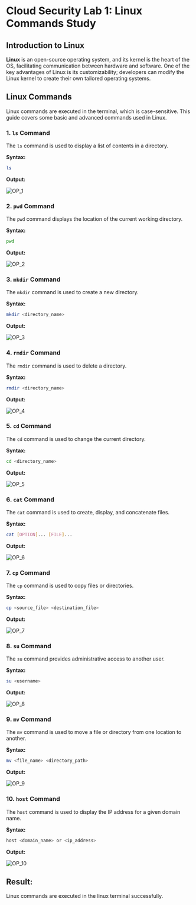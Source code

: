 # Cloud Security Lab 1: Linux Commands Study

## Introduction to Linux

**Linux** is an open-source operating system, and its kernel is the heart of the OS, facilitating communication between hardware and software. One of the key advantages of Linux is its customizability; developers can modify the Linux kernel to create their own tailored operating systems.

## Linux Commands

Linux commands are executed in the terminal, which is case-sensitive. This guide covers some basic and advanced commands used in Linux.

### 1. `ls` Command

The `ls` command is used to display a list of contents in a directory.

**Syntax:** 

```bash
ls
```

**Output:**

![OP_1](https://github.com/user-attachments/assets/5d344db6-ae34-4394-b4b8-12a61c2d7ed8)


### 2. `pwd` Command

The `pwd` command displays the location of the current working directory.

**Syntax:**

```bash
pwd
```

**Output:**

![OP_2](https://github.com/user-attachments/assets/dffd8bd8-6d2d-46be-bc39-39e247cb678d)


### 3. `mkdir` Command

The `mkdir` command is used to create a new directory.

**Syntax:**

```bash
mkdir <directory_name>
```

**Output:**

![OP_3](https://github.com/user-attachments/assets/de1c39be-2660-4aba-89b3-61fe7a2d9782)


### 4. `rmdir` Command

The `rmdir` command is used to delete a directory.

**Syntax:**

```bash
rmdir <directory_name>
```

**Output:**

![OP_4](https://github.com/user-attachments/assets/1ea16844-0967-4eae-a196-77c669c027c6)


### 5. `cd` Command

The `cd` command is used to change the current directory.

**Syntax:**

```bash
cd <directory_name>
```

**Output:**

![OP_5](https://github.com/user-attachments/assets/ff9bbe6f-c0ab-452e-b187-f85af69b8711)


### 6. `cat` Command

The `cat` command is used to create, display, and concatenate files.

**Syntax:**

```bash
cat [OPTION]... [FILE]...
```

**Output:**

![OP_6](https://github.com/user-attachments/assets/a6bfd8fa-60c5-404e-bfe8-628ab67fbdba)



### 7. `cp` Command

The `cp` command is used to copy files or directories.

**Syntax:**

```bash
cp <source_file> <destination_file>
```

**Output:**

![OP_7](https://github.com/user-attachments/assets/0945919a-10ee-4e9e-8ff1-1a6751f43ae6)


### 8. `su` Command

The `su` command provides administrative access to another user.

**Syntax:**

```bash
su <username>
```

**Output:**

![OP_8](https://github.com/user-attachments/assets/a1cf4bb5-ea25-4210-8b6e-4774ed1667d3)


### 9. `mv` Command

The `mv` command is used to move a file or directory from one location to another.

**Syntax:**

```bash
mv <file_name> <directory_path>
```

**Output:**

![OP_9](https://github.com/user-attachments/assets/7fd6a0f7-20f9-43f3-b610-d44b13eb0b66)


### 10. `host` Command

The `host` command is used to display the IP address for a given domain name.

**Syntax:**

```bash
host <domain_name> or <ip_address>
```

**Output:**

![OP_10](https://github.com/user-attachments/assets/488b30a6-6465-430e-9c90-0ab06cd1bc7c)


## Result:
Linux commands are executed in the linux terminal successfully.
